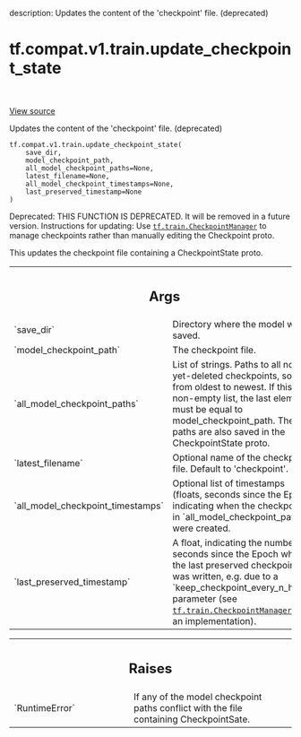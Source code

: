 description: Updates the content of the 'checkpoint' file. (deprecated)

<div itemscope itemtype="http://developers.google.com/ReferenceObject">
<meta itemprop="name" content="tf.compat.v1.train.update_checkpoint_state" />
<meta itemprop="path" content="Stable" />
</div>

# tf.compat.v1.train.update_checkpoint_state

<!-- Insert buttons and diff -->

<table class="tfo-notebook-buttons tfo-api nocontent" align="left">

</table>

<a target="_blank" class="external" href="/code/stable/tensorflow/python/checkpoint/checkpoint_management.py">View source</a>



Updates the content of the 'checkpoint' file. (deprecated)


<pre class="devsite-click-to-copy prettyprint lang-py tfo-signature-link">
<code>tf.compat.v1.train.update_checkpoint_state(
    save_dir,
    model_checkpoint_path,
    all_model_checkpoint_paths=None,
    latest_filename=None,
    all_model_checkpoint_timestamps=None,
    last_preserved_timestamp=None
)
</code></pre>



<!-- Placeholder for "Used in" -->

Deprecated: THIS FUNCTION IS DEPRECATED. It will be removed in a future version.
Instructions for updating:
Use <a href="../../../../tf/train/CheckpointManager.md"><code>tf.train.CheckpointManager</code></a> to manage checkpoints rather than manually editing the Checkpoint proto.

This updates the checkpoint file containing a CheckpointState
proto.

<!-- Tabular view -->
 <table class="responsive fixed orange">
<colgroup><col width="214px"><col></colgroup>
<tr><th colspan="2"><h2 class="add-link">Args</h2></th></tr>

<tr>
<td>
`save_dir`<a id="save_dir"></a>
</td>
<td>
Directory where the model was saved.
</td>
</tr><tr>
<td>
`model_checkpoint_path`<a id="model_checkpoint_path"></a>
</td>
<td>
The checkpoint file.
</td>
</tr><tr>
<td>
`all_model_checkpoint_paths`<a id="all_model_checkpoint_paths"></a>
</td>
<td>
List of strings.  Paths to all not-yet-deleted
checkpoints, sorted from oldest to newest.  If this is a non-empty list,
the last element must be equal to model_checkpoint_path.  These paths
are also saved in the CheckpointState proto.
</td>
</tr><tr>
<td>
`latest_filename`<a id="latest_filename"></a>
</td>
<td>
Optional name of the checkpoint file.  Default to
'checkpoint'.
</td>
</tr><tr>
<td>
`all_model_checkpoint_timestamps`<a id="all_model_checkpoint_timestamps"></a>
</td>
<td>
Optional list of timestamps (floats,
seconds since the Epoch) indicating when the checkpoints in
`all_model_checkpoint_paths` were created.
</td>
</tr><tr>
<td>
`last_preserved_timestamp`<a id="last_preserved_timestamp"></a>
</td>
<td>
A float, indicating the number of seconds since
the Epoch when the last preserved checkpoint was written, e.g. due to a
`keep_checkpoint_every_n_hours` parameter (see
<a href="../../../../tf/train/CheckpointManager.md"><code>tf.train.CheckpointManager</code></a> for an implementation).
</td>
</tr>
</table>



<!-- Tabular view -->
 <table class="responsive fixed orange">
<colgroup><col width="214px"><col></colgroup>
<tr><th colspan="2"><h2 class="add-link">Raises</h2></th></tr>

<tr>
<td>
`RuntimeError`<a id="RuntimeError"></a>
</td>
<td>
If any of the model checkpoint paths conflict with the file
containing CheckpointSate.
</td>
</tr>
</table>

